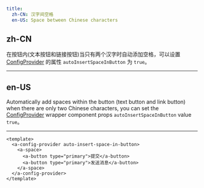 ```yaml
title:
  zh-CN: 汉字间空格
  en-US: Space between Chinese characters
```

## zh-CN

在按钮内(文本按钮和链接按钮)当只有两个汉字时自动添加空格，可以设置 [ConfigProvider](/vue/component/config-provider "_blank") 的属性 `autoInsertSpaceInButton` 为 `true`。

---

## en-US

Automatically add spaces within the button (text button and link button) when there are only two Chinese characters, you can set the [ConfigProvider](/vue/component/config-provider "_blank") wrapper component props `autoInsertSpaceInButton` value `true`。

---

```vue
<template>
  <a-config-provider auto-insert-space-in-button>
    <a-space>
      <a-button type="primary">提交</a-button>
      <a-button type="primary">发送消息</a-button>
    </a-space>
  </a-config-provider>
</template>
```
